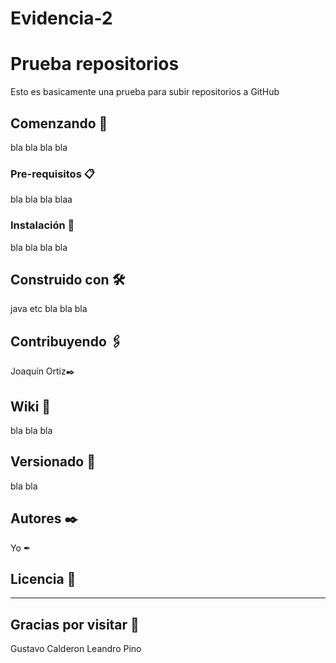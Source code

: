 # Evidencia-2
# Prueba repositorios

Esto es basicamente una prueba para subir repositorios a GitHub
## Comenzando 🚀

bla bla bla bla

### Pre-requisitos 📋

bla bla bla blaa

### Instalación 🔧
bla bla bla bla




## Construido con 🛠️

java etc 
bla bla bla

## Contribuyendo 🖇️
Joaquín Ortiz✒️

## Wiki 📖

bla bla bla

## Versionado 📌

bla bla

## Autores ✒️
Yo ✒




## Licencia 📄
--------------------------------------------

## Gracias por visitar 🎁



Gustavo Calderon
Leandro Pino
